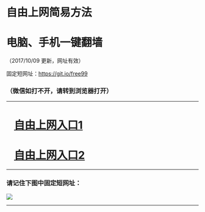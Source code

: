 ﻿# 自由上网简易方法

# 电脑、手机一键翻墙

（2017/10/09 更新，网址有效）

固定短网址：https://git.io/free99

### （微信如打不开，请转到浏览器打开）


***





# &nbsp;&nbsp; <a href="http://ft1058622628.fwq-tz-1001.info/fwqtz01.html?t=100900116010 " target="_blank">自由上网入口1</a>
# &nbsp;&nbsp; <a href="http://ft3226628995.fwq-tz-1002.info/fwqtz02.html?t=100900132628 " target="_blank">自由上网入口2</a>
***

### 请记住下图中固定短网址：

<img src="https://s3-us-west-2.amazonaws.com/fwq-1001/yjfq-20170905okok.png" /> 


***

